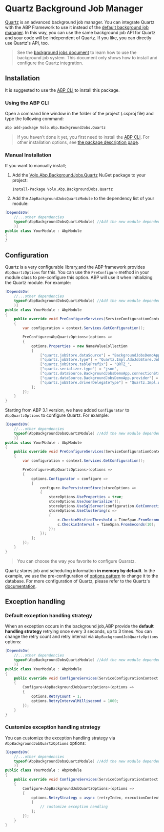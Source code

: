 # Quartz Background Job Manager

[Quartz](https://www.quartz-scheduler.net/) is an advanced background job manager. You can integrate Quartz with the ABP Framework to use it instead of the [default background job manager](Background-Jobs.md). In this way, you can use the same background job API for Quartz and your code will be independent of Quartz. If you like, you can directly use Quartz's API, too.

> See the [background jobs document](Background-Jobs.md) to learn how to use the background job system. This document only shows how to install and configure the Quartz integration.

## Installation

It is suggested to use the [ABP CLI](CLI.md) to install this package.

### Using the ABP CLI

Open a command line window in the folder of the project (.csproj file) and type the following command:

````bash
abp add-package Volo.Abp.BackgroundJobs.Quartz
````

> If you haven't done it yet, you first need to install the [ABP CLI](CLI.md). For other installation options, see [the package description page](https://abp.io/package-detail/Volo.Abp.BackgroundJobs.Quartz).

### Manual Installation

If you want to manually install;

1. Add the [Volo.Abp.BackgroundJobs.Quartz](https://www.nuget.org/packages/Volo.Abp.BackgroundJobs.Quartz) NuGet package to your project:

   ````
   Install-Package Volo.Abp.BackgroundJobs.Quartz
   ````

2. Add the `AbpBackgroundJobsQuartzModule` to the dependency list of your module:

````csharp
[DependsOn(
    //...other dependencies
    typeof(AbpBackgroundJobsQuartzModule) //Add the new module dependency
    )]
public class YourModule : AbpModule
{
}
````

## Configuration

Quartz is a very configurable library,and the ABP framework provides `AbpQuartzOptions` for this. You can use the `PreConfigure` method in your module class to pre-configure this option. ABP will use it when initializing the Quartz module. For example:

````csharp
[DependsOn(
    //...other dependencies
    typeof(AbpBackgroundJobsQuartzModule) //Add the new module dependency
    )]
public class YourModule : AbpModule
{
    public override void PreConfigureServices(ServiceConfigurationContext context)
    {
        var configuration = context.Services.GetConfiguration();

        PreConfigure<AbpQuartzOptions>(options =>
        {
            options.Properties = new NameValueCollection
            {
                ["quartz.jobStore.dataSource"] = "BackgroundJobsDemoApp",
                ["quartz.jobStore.type"] = "Quartz.Impl.AdoJobStore.JobStoreTX, Quartz",
                ["quartz.jobStore.tablePrefix"] = "QRTZ_",
                ["quartz.serializer.type"] = "json",
                ["quartz.dataSource.BackgroundJobsDemoApp.connectionString"] = configuration.GetConnectionString("Quartz"),
                ["quartz.dataSource.BackgroundJobsDemoApp.provider"] = "SqlServer",
                ["quartz.jobStore.driverDelegateType"] = "Quartz.Impl.AdoJobStore.SqlServerDelegate, Quartz",
            };
        });
    }
}
````

Starting from ABP 3.1 version, we have added `Configurator` to `AbpQuartzOptions` to configure Quartz. For example:

````csharp
[DependsOn(
    //...other dependencies
    typeof(AbpBackgroundJobsQuartzModule) //Add the new module dependency
    )]
public class YourModule : AbpModule
{
    public override void PreConfigureServices(ServiceConfigurationContext context)
    {
        var configuration = context.Services.GetConfiguration();

        PreConfigure<AbpQuartzOptions>(options =>
        {
            options.Configurator = configure =>
            {
                configure.UsePersistentStore(storeOptions =>
                {
                    storeOptions.UseProperties = true;
                    storeOptions.UseJsonSerializer();
                    storeOptions.UseSqlServer(configuration.GetConnectionString("Quartz"));
                    storeOptions.UseClustering(c =>
                    {
                        c.CheckinMisfireThreshold = TimeSpan.FromSeconds(20);
                        c.CheckinInterval = TimeSpan.FromSeconds(10);
                    });
                });
            };
        });
    }
}
````

> You can choose the way you favorite to configure Quaratz.

Quartz stores job and scheduling information **in memory by default**. In the example, we use the pre-configuration of [options pattern](Options.md) to change it to the database. For more configuration of Quartz, please refer to the Quartz's [documentation](https://www.quartz-scheduler.net/).

## Exception handling

### Default exception handling strategy

When an exception occurs in the background job,ABP provide the **default handling strategy** retrying once every 3 seconds, up to 3 times. You can change the retry count and retry interval via `AbpBackgroundJobQuartzOptions` options:

```csharp
[DependsOn(
    //...other dependencies
    typeof(AbpBackgroundJobsQuartzModule) //Add the new module dependency
    )]
public class YourModule : AbpModule
{
    public override void ConfigureServices(ServiceConfigurationContext context)
    {
        Configure<AbpBackgroundJobQuartzOptions>(options =>
        {
            options.RetryCount = 1;
            options.RetryIntervalMillisecond = 1000;
        });
    }
}
```

### Customize exception handling strategy

You can customize the exception handling strategy via `AbpBackgroundJobQuartzOptions` options:

```csharp
[DependsOn(
    //...other dependencies
    typeof(AbpBackgroundJobsQuartzModule) //Add the new module dependency
    )]
public class YourModule : AbpModule
{
    public override void ConfigureServices(ServiceConfigurationContext context)
    {
        Configure<AbpBackgroundJobQuartzOptions>(options =>
        {
            options.RetryStrategy = async (retryIndex, executionContext, exception) =>
            {
                // customize exception handling
            };
        });
    }
}
```